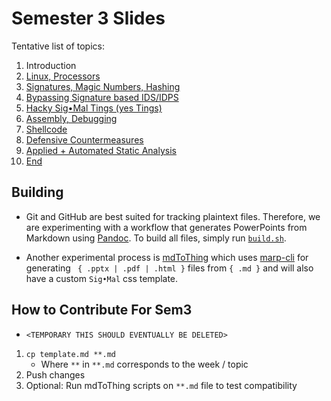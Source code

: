 # Semester 3 Slides

Tentative list of topics:

1. Introduction
2. [Linux, Processors](02.md)
3. [Signatures, Magic Numbers, Hashing](03.md)
4. [Bypassing Signature based IDS/IDPS](04.md)
5. [Hacky Sig•Mal Tings (yes Tings)](05.md)
6. [Assembly, Debugging](06.md)
7. [Shellcode](07.md)
8. [Defensive Countermeasures](08.md)
9. [Applied + Automated Static Analysis](09.md)
10. [End](10.md)

## Building

* Git and GitHub are best suited for tracking plaintext files. Therefore, we are experimenting with a workflow that generates PowerPoints from Markdown using [Pandoc](https://pandoc.org/). To build all files, simply run [`build.sh`](build.sh).

* Another experimental process is [mdToThing](https://github.com/njitacm/mdToThing) which uses [marp-cli](https://github.com/marp-team/marp-cli) for generating ` { .pptx | .pdf | .html }` files from `{ .md }` and will also have a custom `Sig•Mal` css template.

## How to Contribute For Sem3
* `<TEMPORARY THIS SHOULD EVENTUALLY BE DELETED>`
1. `cp template.md **.md`
    * Where `**` in `**.md` corresponds to the week / topic
2. Push changes
3. Optional: Run mdToThing scripts on `**.md` file to test compatibility